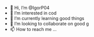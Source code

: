 - 👋 Hi, I’m @IgorP04
- 👀 I’m interested in cod
- 🌱 I’m currently learning good things
- 💞️ I’m looking to collaborate on good g
- 📫 How to reach me ...

<!---
IgorP04/IgorP04 is a ✨ special ✨ repository because its `README.md` (this file) appears on your GitHub profile.
You can click the Preview link to take a look at your changes.
--->

